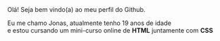 ##
Olá! Seja bem vindo(a) ao meu perfil do Github.

Eu me chamo Jonas, atualmente tenho 19 anos de idade </br>
e estou cursando um mini-curso online de <strong>HTML</strong>
juntamente com <strong>CSS</strong>
